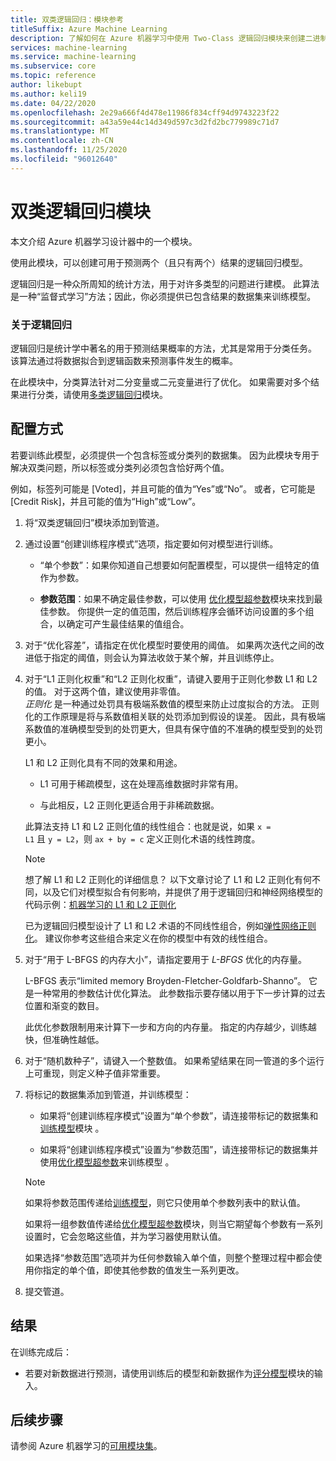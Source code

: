 ```yaml
---
title: 双类逻辑回归：模块参考
titleSuffix: Azure Machine Learning
description: 了解如何在 Azure 机器学习中使用 Two-Class 逻辑回归模块来创建二进制分类器。
services: machine-learning
ms.service: machine-learning
ms.subservice: core
ms.topic: reference
author: likebupt
ms.author: keli19
ms.date: 04/22/2020
ms.openlocfilehash: 2e29a666f4d478e11986f834cff94d9743223f22
ms.sourcegitcommit: a43a59e44c14d349d597c3d2fd2bc779989c71d7
ms.translationtype: MT
ms.contentlocale: zh-CN
ms.lasthandoff: 11/25/2020
ms.locfileid: "96012640"
---
```

# <a name="two-class-logistic-regression-module"></a>双类逻辑回归模块

本文介绍 Azure 机器学习设计器中的一个模块。

使用此模块，可以创建可用于预测两个（且只有两个）结果的逻辑回归模型。 

逻辑回归是一种众所周知的统计方法，用于对许多类型的问题进行建模。 此算法是一种“监督式学习”方法；因此，你必须提供已包含结果的数据集来训练模型。  

### <a name="about-logistic-regression"></a>关于逻辑回归  

逻辑回归是统计学中著名的用于预测结果概率的方法，尤其是常用于分类任务。 该算法通过将数据拟合到逻辑函数来预测事件发生的概率。
  
在此模块中，分类算法针对二分变量或二元变量进行了优化。 如果需要对多个结果进行分类，请使用[多类逻辑回归](./multiclass-logistic-regression.md)模块。

##  <a name="how-to-configure"></a>配置方式  

若要训练此模型，必须提供一个包含标签或分类列的数据集。 因为此模块专用于解决双类问题，所以标签或分类列必须包含恰好两个值。 

例如，标签列可能是 [Voted]，并且可能的值为“Yes”或“No”。 或者，它可能是 [Credit Risk]，并且可能的值为“High”或“Low”。 
  
1.  将“双类逻辑回归”模块添加到管道。  
  
2.  通过设置“创建训练程序模式”选项，指定要如何对模型进行训练。  
  
    -   “单个参数”：如果你知道自己想要如何配置模型，可以提供一组特定的值作为参数。  

    -   **参数范围**：如果不确定最佳参数，可以使用 [优化模型超参数](tune-model-hyperparameters.md)模块来找到最佳参数。 你提供一定的值范围，然后训练程序会循环访问设置的多个组合，以确定可产生最佳结果的值组合。
  
3.  对于“优化容差”，请指定在优化模型时要使用的阈值。 如果两次迭代之间的改进低于指定的阈值，则会认为算法收敛于某个解，并且训练停止。  
  
4.  对于“L1 正则化权重”和“L2 正则化权重”，请键入要用于正则化参数 L1 和 L2 的值。 对于这两个值，建议使用非零值。  
     *正则化* 是一种通过处罚具有极端系数值的模型来防止过度拟合的方法。 正则化的工作原理是将与系数值相关联的处罚添加到假设的误差。 因此，具有极端系数值的准确模型受到的处罚更大，但具有保守值的不准确的模型受到的处罚更小。  
  
     L1 和 L2 正则化具有不同的效果和用途。  
  
    -   L1 可用于稀疏模型，这在处理高维数据时非常有用。  
  
    -   与此相反，L2 正则化更适合用于非稀疏数据。  
  
     此算法支持 L1 和 L2 正则化值的线性组合：也就是说，如果 <code>x = L1</code> 且 <code>y = L2</code>，则 <code>ax + by = c</code> 定义正则化术语的线性跨度。  
  
    > [!NOTE]
    >  想了解 L1 和 L2 正则化的详细信息？ 以下文章讨论了 L1 和 L2 正则化有何不同，以及它们对模型拟合有何影响，并提供了用于逻辑回归和神经网络模型的代码示例：[机器学习的 L1 和 L2 正则化](/archive/msdn-magazine/2015/february/test-run-l1-and-l2-regularization-for-machine-learning)  
    >
    > 已为逻辑回归模型设计了 L1 和 L2 术语的不同线性组合，例如[弹性网络正则化](https://wikipedia.org/wiki/Elastic_net_regularization)。 建议你参考这些组合来定义在你的模型中有效的线性组合。
      
5.  对于“用于 L-BFGS 的内存大小”，请指定要用于 *L-BFGS* 优化的内存量。  
  
     L-BFGS 表示“limited memory Broyden-Fletcher-Goldfarb-Shanno”。 它是一种常用的参数估计优化算法。 此参数指示要存储以用于下一步计算的过去位置和渐变的数目。  
  
     此优化参数限制用来计算下一步和方向的内存量。 指定的内存越少，训练越快，但准确性越低。  
  
6.  对于“随机数种子”，请键入一个整数值。 如果希望结果在同一管道的多个运行上可重现，则定义种子值非常重要。  
  
  
8. 将标记的数据集添加到管道，并训练模型：

    + 如果将“创建训练程序模式”设置为“单个参数”，请连接带标记的数据集和[训练模型](train-model.md)模块 。  
  
    + 如果将“创建训练程序模式”设置为“参数范围”，请连接带标记的数据集并使用[优化模型超参数](tune-model-hyperparameters.md)来训练模型 。  
  
    > [!NOTE]
    > 
    > 如果将参数范围传递给[训练模型](train-model.md)，则它只使用单个参数列表中的默认值。  
    > 
    > 如果将一组参数值传递给[优化模型超参数](tune-model-hyperparameters.md)模块，则当它期望每个参数有一系列设置时，它会忽略这些值，并为学习器使用默认值。  
    > 
    > 如果选择“参数范围”选项并为任何参数输入单个值，则整个整理过程中都会使用你指定的单个值，即使其他参数的值发生一系列更改。  
  
9. 提交管道。  
  
## <a name="results"></a>结果

在训练完成后：
 
  
+ 若要对新数据进行预测，请使用训练后的模型和新数据作为[评分模型](./score-model.md)模块的输入。 


## <a name="next-steps"></a>后续步骤

请参阅 Azure 机器学习的[可用模块集](module-reference.md)。